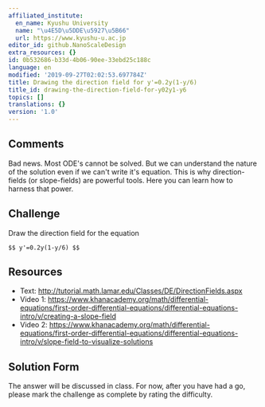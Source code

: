 ```yaml
---
affiliated_institute:
  en_name: Kyushu University
  name: "\u4E5D\u5DDE\u5927\u5B66"
  url: https://www.kyushu-u.ac.jp
editor_id: github.NanoScaleDesign
extra_resources: {}
id: 0b532686-b33d-4b06-90ee-33ebd25c188c
language: en
modified: '2019-09-27T02:02:53.697784Z'
title: Drawing the direction field for y'=0.2y(1-y/6)
title_id: drawing-the-direction-field-for-y02y1-y6
topics: []
translations: {}
version: '1.0'
---
```


## Comments
Bad news. Most ODE's cannot be solved. But we can understand the nature of the solution even if we can't write it's equation. This is why direction-fields (or slope-fields) are powerful tools. Here you can learn how to harness that power.

## Challenge
Draw the direction field for the equation

`$$ y'=0.2y(1-y/6) $$`

## Resources
- Text: http://tutorial.math.lamar.edu/Classes/DE/DirectionFields.aspx
- Video 1: https://www.khanacademy.org/math/differential-equations/first-order-differential-equations/differential-equations-intro/v/creating-a-slope-field
- Video 2: https://www.khanacademy.org/math/differential-equations/first-order-differential-equations/differential-equations-intro/v/slope-field-to-visualize-solutions


## Solution Form
The answer will be discussed in class. For now, after you have had a go, please mark the challenge as complete by rating the difficulty.
